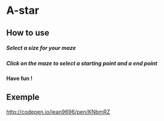 # A-star

## How to use
##### Select a size for your maze
##### Click on the maze to select a starting point and a end point

**Have fun !**

## Exemple
http://codepen.io/jean9696/pen/KNbmRZ
